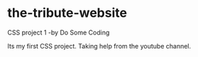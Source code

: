 # the-tribute-website
CSS project 1 -by Do Some Coding

Its my first CSS project. Taking help from the youtube channel.
